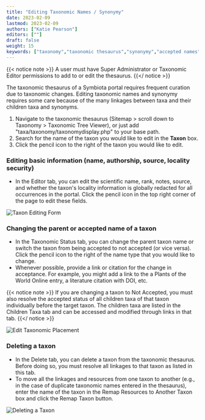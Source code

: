 ```yaml
---
title: "Editing Taxonomic Names / Synonymy"
date: 2023-02-09
lastmod: 2023-02-09
authors: ["Katie Pearson"]
editors: [""]
draft: false
weight: 15
keywords: ["taxonomy","taxonomic thesaurus","synonymy","accepted names","locality security"]
---
```


{{< notice note >}}
  A user must have Super Administrator or Taxonomic Editor permissions to add to or edit the thesaurus.
{{</ notice >}}

The taxonomic thesaurus of a Symbiota portal requires frequent curation due to taxonomic changes. Editing taxonomic names and synonymy requires some care because of the many linkages between taxa and their children taxa and synonyms.

1. Navigate to the taxonomic thesaurus (Sitemap > scroll down to Taxonomy > Taxonomic Tree Viewer), or just add "taxa/taxonomy/taxonomydisplay.php" to your base path.
2. Search for the name of the taxon you would like to edit in the **Taxon** box.
3. Click the pencil icon to the right of the taxon you would like to edit.

### Editing basic information (name, authorship, source, locality security)

* In the Editor tab, you can edit the scientific name, rank, notes, source, and whether the taxon's locality information is globally redacted for all occurrences in the portal. Click the pencil icon in the top right corner of the page to edit these fields.

![Taxon Editing Form](/symbiota-docs/images/edittaxon.PNG)

### Changing the parent or accepted name of a taxon

* In the Taxonomic Status tab, you can change the parent taxon name or switch the taxon from being accepted to not accepted (or vice versa). Click the pencil icon to the right of the name type that you would like to change.
* Whenever possible, provide a link or citation for the change in acceptance. For example, you might add a link to the a Plants of the World Online entry, a literature citation with DOI, etc.

{{< notice note >}}
  If you are changing a taxon to Not Accepted, you must also resolve the accepted status of all children taxa of that taxon individually before the target taxon. The children taxa are listed in the Children Taxa tab and can be accessed and modified through links in that tab. 
{{</ notice >}}

![Edit Taxonomic Placement](/symbiota-docs/images/edittaxonomicplacement.PNG)


### Deleting a taxon

* In the Delete tab, you can delete a taxon from the taxonomic thesaurus. Before doing so, you must resolve all linkages to that taxon as listed in this tab.
* To move all the linkages and resources from one taxon to another (e.g., in the case of duplicate taxonomic names entered in the thesaurus), enter the name of the taxon in the Remap Resources to Another Taxon box and click the Remap Taxon button.

![Deleting a Taxon](/symbiota-docs/images/deletetaxon.PNG)